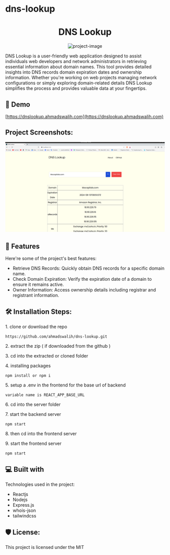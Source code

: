 # dns-lookup
<h1 align="center" id="title">DNS Lookup</h1>

<p align="center"><img src="https://socialify.git.ci/ahmadswalih/dns-lookup/image?language=1&amp;owner=1&amp;name=1&amp;stargazers=1&amp;theme=Light" alt="project-image"></p>

<p id="description">DNS Lookup is a user-friendly web application designed to assist individuals web developers and network administrators in retrieving essential information about domain names. This tool provides detailed insights into DNS records domain expiration dates and ownership information. Whether you're working on web projects managing network configurations or simply exploring domain-related details DNS Lookup simplifies the process and provides valuable data at your fingertips.</p>

<h2>🚀 Demo</h2>

[https://dnslookup.ahmadswalih.com](https://dnslookup.ahmadswalih.com)

<h2>Project Screenshots:</h2>

<img src="https://github.com/ahmadswalih/dns-lookup/blob/master/screenshots/dnslookup.png" alt="project-screenshot" width="full" height="full/">

  
  
<h2>🧐 Features</h2>

Here're some of the project's best features:

*   Retrieve DNS Records: Quickly obtain DNS records for a specific domain name.
*   Check Domain Expiration: Verify the expiration date of a domain to ensure it remains active.
*   Owner Information: Access ownership details including registrar and registrant information.

<h2>🛠️ Installation Steps:</h2>

<p>1. clone or download the repo</p>

```
https://github.com/ahmadswalih/dns-lookup.git
```

<p>2. extract the zip ( if downloaded from the github )</p>

<p>3. cd into the extracted or cloned folder</p>

<p>4. installing packages</p>

```
npm install or npm i
```

<p>5. setup a .env in the frontend for the base url of backend</p>

```
variable name is REACT_APP_BASE_URL
```

<p>6. cd into the server folder</p>

<p>7. start the backend server</p>

```
npm start
```

<p>8. then cd into the frontend server</p>

<p>9. start the frontend server</p>

```
npm start
```

  
  
<h2>💻 Built with</h2>

Technologies used in the project:

*   Reactjs
*   Nodejs
*   Express.js
*   whois-json
*   tailwindcss

<h2>🛡️ License:</h2>

This project is licensed under the MIT
